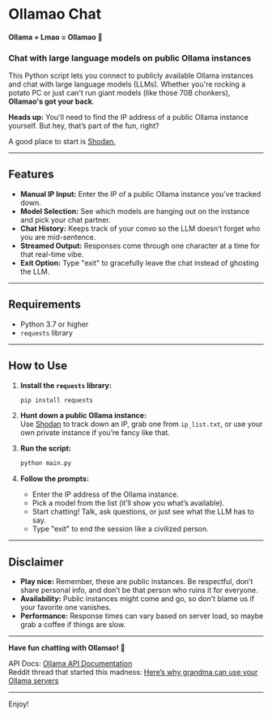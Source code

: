 # Ollamao Chat

#### Ollama + Lmao = Ollamao 🦙

### Chat with large language models on public Ollama instances

This Python script lets you connect to publicly available Ollama instances and chat with large language models (LLMs). Whether you're rocking a potato PC or just can't run giant models (like those 70B chonkers), **Ollamao's got your back**.

**Heads up:** You'll need to find the IP address of a public Ollama instance yourself. But hey, that’s part of the fun, right?

A good place to start is [Shodan.](https://www.shodan.io/search?query=port%3A11434+html%3A%22Ollama%22)

---

## Features

- **Manual IP Input:** Enter the IP of a public Ollama instance you’ve tracked down.
- **Model Selection:** See which models are hanging out on the instance and pick your chat partner.
- **Chat History:** Keeps track of your convo so the LLM doesn’t forget who you are mid-sentence.
- **Streamed Output:** Responses come through one character at a time for that real-time vibe.
- **Exit Option:** Type "exit" to gracefully leave the chat instead of ghosting the LLM.

---

## Requirements

- Python 3.7 or higher
- `requests` library

---

## How to Use

1. **Install the `requests` library:**

   ```bash
   pip install requests
   ```

2. **Hunt down a public Ollama instance:**  
   Use [Shodan](https://www.shodan.io/search?query=port%3A11434+html%3A%22Ollama%22) to track down an IP, grab one from `ip_list.txt`, or use your own private instance if you’re fancy like that.

3. **Run the script:**

   ```bash
   python main.py
   ```

4. **Follow the prompts:**

   - Enter the IP address of the Ollama instance.
   - Pick a model from the list (it’ll show you what’s available).
   - Start chatting! Talk, ask questions, or just see what the LLM has to say.
   - Type "exit" to end the session like a civilized person.

---

## Disclaimer

- **Play nice:** Remember, these are public instances. Be respectful, don’t share personal info, and don’t be that person who ruins it for everyone.
- **Availability:** Public instances might come and go, so don't blame us if your favorite one vanishes.
- **Performance:** Response times can vary based on server load, so maybe grab a coffee if things are slow.

---

**Have fun chatting with Ollamao! 🥳**

API Docs: [Ollama API Documentation](https://github.com/ollama/ollama/blob/main/docs/api.md)  
Reddit thread that started this madness: [Here’s why grandma can use your Ollama servers](https://www.reddit.com/r/ollama/comments/1guwg0w/your_ollama_servers_are_so_open_even_my_grandma/)

---

Enjoy!
